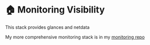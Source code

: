 # 🏠 Monitoring Visibility

This stack provides glances and netdata

My more comprehensive monitoring stack is in my [monitoring repo](https://github.com/Doomlab7/homelab-monitoring)

